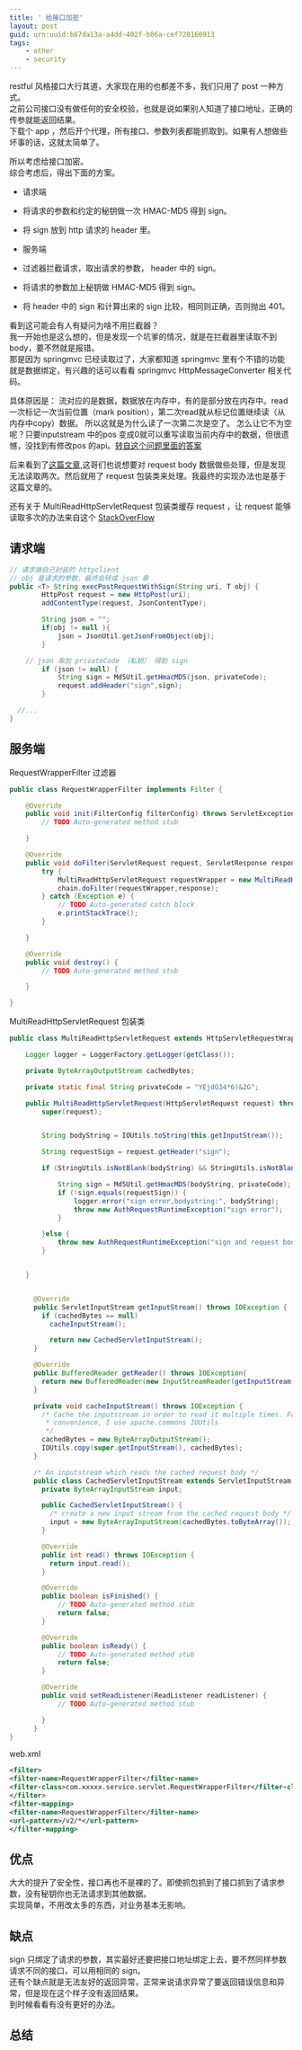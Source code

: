 ```yaml
---
title: ' 给接口加密'
layout: post
guid: urn:uuid:b87da13a-a4dd-402f-b06a-cef720160913
tags:
    - other
    - security
---
```


restful 风格接口大行其道，大家现在用的也都差不多，我们只用了 post 一种方式。  
之前公司接口没有做任何的安全校验，也就是说如果别人知道了接口地址，正确的传参就能返回结果。  
下载个 app ，然后开个代理，所有接口、参数列表都能抓取到。如果有人想做些坏事的话，这就太简单了。

所以考虑给接口加密。  
综合考虑后，得出下面的方案。

  * 请求端
  * 将请求的参数和约定的秘钥做一次 HMAC-MD5 得到 sign。
  * 将 sign 放到 http 请求的 header 里。


  * 服务端
  * 过滤器拦截请求，取出请求的参数， header 中的 sign。
  * 将请求的参数加上秘钥做 HMAC-MD5 得到 sign。
  * 将 header 中的 sign 和计算出来的 sign 比较，相同则正确，否则抛出 401。

看到这可能会有人有疑问为啥不用拦截器？  
我一开始也是这么想的，但是发现一个坑爹的情况，就是在拦截器里读取不到 body，要不然就是报错。  
那是因为 springmvc 已经读取过了，大家都知道 springmvc 里有个不错的功能就是数据绑定，有兴趣的话可以看看 springmvc HttpMessageConverter 相关代码。    

具体原因是：
流对应的是数据，数据放在内存中，有的是部分放在内存中。read 一次标记一次当前位置（mark position），第二次read就从标记位置继续读（从内存中copy）数据。 所以这就是为什么读了一次第二次是空了。 怎么让它不为空呢？只要inputstream 中的pos 变成0就可以重写读取当前内存中的数据，但很遗憾，没找到有修改pos 的api。[转自这个问题里面的答案](http://www.oschina.net/question/2341924_2139436)

后来看到了[这篇文章](http://www.myjavarecipes.com/tag/java-java-lang-illegalstateexception-getreader-has-already-been-called-for-this-request-servlets/),这哥们也说想要对 request body 数据做些处理，但是发现无法读取两次。然后就用了 request 包装类来处理。我最终的实现办法也是基于这篇文章的。

还有关于 MultiReadHttpServletRequest 包装类缓存 request ，让 request 能够读取多次的办法来自这个 [StackOverFlow](http://stackoverflow.com/questions/10210645/http-servlet-request-lose-params-from-post-body-after-read-it-once)


## 请求端

```java
// 请求端自己封装的 httpclient
// obj 是请求的参数，最终会转成 json 串
public <T> String execPostRequestWithSign(String uri, T obj) {
		HttpPost request = new HttpPost(uri);
		addContentType(request, JsonContentType);

		String json = "";
		if(obj != null ){
			json = JsonUtil.getJsonFromObject(obj);
		}

    // json 串加 privateCode （私钥） 得到 sign
		if (json != null) {
			String sign = Md5Util.getHmacMD5(json, privateCode);
			request.addHeader("sign",sign);
		}

  //...
}  	
```

## 服务端


RequestWrapperFilter 过滤器
```java
public class RequestWrapperFilter implements Filter {

	@Override
	public void init(FilterConfig filterConfig) throws ServletException {
		// TODO Auto-generated method stub

	}

	@Override
	public void doFilter(ServletRequest request, ServletResponse response, FilterChain chain) throws IOException, ServletException {
		try {
			MultiReadHttpServletRequest requestWrapper = new MultiReadHttpServletRequest((HttpServletRequest) request);
			chain.doFilter(requestWrapper,response);
		} catch (Exception e) {
			// TODO Auto-generated catch block
			e.printStackTrace();
		}

	}

	@Override
	public void destroy() {
		// TODO Auto-generated method stub

	}

}
```

MultiReadHttpServletRequest 包装类

```java
public class MultiReadHttpServletRequest extends HttpServletRequestWrapper {

	Logger logger = LoggerFactory.getLogger(getClass());

	private ByteArrayOutputStream cachedBytes;

	private static final String privateCode = "YEjdO34*6)&2G";

	public MultiReadHttpServletRequest(HttpServletRequest request) throws Exception {
		super(request);


		String bodyString = IOUtils.toString(this.getInputStream());

		String requestSign = request.getHeader("sign");

		if (StringUtils.isNotBlank(bodyString) && StringUtils.isNotBlank(requestSign)) {

			String sign = Md5Util.getHmacMD5(bodyString, privateCode);
			if (!sign.equals(requestSign)) {
				logger.error("sign error,bodystring:", bodyString);
				throw new AuthRequestRuntimeException("sign error");
			}

		}else {
			throw new AuthRequestRuntimeException("sign and request body couldn't be null");
		}


	}


	  @Override
	  public ServletInputStream getInputStream() throws IOException {
	    if (cachedBytes == null)
	      cacheInputStream();

	      return new CachedServletInputStream();
	  }

	  @Override
	  public BufferedReader getReader() throws IOException{
	    return new BufferedReader(new InputStreamReader(getInputStream()));
	  }

	  private void cacheInputStream() throws IOException {
	    /* Cache the inputstream in order to read it multiple times. For
	     * convenience, I use apache.commons IOUtils
	     */
	    cachedBytes = new ByteArrayOutputStream();
	    IOUtils.copy(super.getInputStream(), cachedBytes);
	  }

	  /* An inputstream which reads the cached request body */
	  public class CachedServletInputStream extends ServletInputStream {
	    private ByteArrayInputStream input;

	    public CachedServletInputStream() {
	      /* create a new input stream from the cached request body */
	      input = new ByteArrayInputStream(cachedBytes.toByteArray());
	    }

	    @Override
	    public int read() throws IOException {
	      return input.read();
	    }

		@Override
		public boolean isFinished() {
			// TODO Auto-generated method stub
			return false;
		}

		@Override
		public boolean isReady() {
			// TODO Auto-generated method stub
			return false;
		}

		@Override
		public void setReadListener(ReadListener readListener) {
			// TODO Auto-generated method stub

		}
	  }
}

```

web.xml

```xml
<filter>
<filter-name>RequestWrapperFilter</filter-name>
<filter-class>com.xxxxx.service.servlet.RequestWrapperFilter</filter-class>
</filter>
<filter-mapping>
<filter-name>RequestWrapperFilter</filter-name>
<url-pattern>/v2/*</url-pattern>
</filter-mapping>
```

## 优点

大大的提升了安全性，接口再也不是裸的了。即使抓包抓到了接口抓到了请求参数，没有秘钥你也无法请求到其他数据。  
实现简单，不用改太多的东西，对业务基本无影响。

## 缺点

sign 只绑定了请求的参数，其实最好还要把接口地址绑定上去，要不然同样参数请求不同的接口，可以用相同的 sign。  
还有个缺点就是无法友好的返回异常，正常来说请求异常了要返回错误信息和异常，但是现在这个样子没有返回结果。  
到时候看看有没有更好的办法。

## 总结
